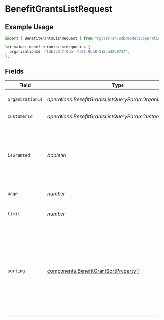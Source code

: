 # BenefitGrantsListRequest

## Example Usage

```typescript
import { BenefitGrantsListRequest } from "@polar-sh/sdk/models/operations/benefitgrantslist.js";

let value: BenefitGrantsListRequest = {
  organizationId: "1dbfc517-0bbf-4301-9ba8-555ca42b9737",
};
```

## Fields

| Field                                                                                                                                                                   | Type                                                                                                                                                                    | Required                                                                                                                                                                | Description                                                                                                                                                             |
| ----------------------------------------------------------------------------------------------------------------------------------------------------------------------- | ----------------------------------------------------------------------------------------------------------------------------------------------------------------------- | ----------------------------------------------------------------------------------------------------------------------------------------------------------------------- | ----------------------------------------------------------------------------------------------------------------------------------------------------------------------- |
| `organizationId`                                                                                                                                                        | *operations.BenefitGrantsListQueryParamOrganizationIDFilter*                                                                                                            | :heavy_minus_sign:                                                                                                                                                      | Filter by organization ID.                                                                                                                                              |
| `customerId`                                                                                                                                                            | *operations.BenefitGrantsListQueryParamCustomerIDFilter*                                                                                                                | :heavy_minus_sign:                                                                                                                                                      | Filter by customer ID.                                                                                                                                                  |
| `isGranted`                                                                                                                                                             | *boolean*                                                                                                                                                               | :heavy_minus_sign:                                                                                                                                                      | Filter by granted status. If `true`, only granted benefits will be returned. If `false`, only revoked benefits will be returned.                                        |
| `page`                                                                                                                                                                  | *number*                                                                                                                                                                | :heavy_minus_sign:                                                                                                                                                      | Page number, defaults to 1.                                                                                                                                             |
| `limit`                                                                                                                                                                 | *number*                                                                                                                                                                | :heavy_minus_sign:                                                                                                                                                      | Size of a page, defaults to 10. Maximum is 100.                                                                                                                         |
| `sorting`                                                                                                                                                               | [components.BenefitGrantSortProperty](../../models/components/benefitgrantsortproperty.md)[]                                                                            | :heavy_minus_sign:                                                                                                                                                      | Sorting criterion. Several criteria can be used simultaneously and will be applied in order. Add a minus sign `-` before the criteria name to sort by descending order. |